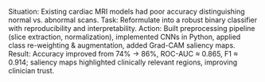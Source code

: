 Situation: Existing cardiac MRI models had poor accuracy distinguishing normal vs. abnormal scans.
Task: Reformulate into a robust binary classifier with reproducibility and interpretability.
Action: Built preprocessing pipeline (slice extraction, normalization), implemented CNNs in Python, applied class re-weighting & augmentation, added Grad-CAM saliency maps.
Result: Accuracy improved from 74% → 86%, ROC-AUC ≈ 0.865, F1 ≈ 0.914; saliency maps highlighted clinically relevant regions, improving clinician trust.
